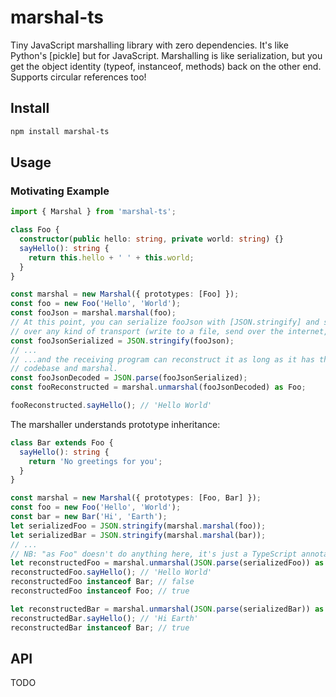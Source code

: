 # marshal-ts

Tiny JavaScript marshalling library with zero dependencies. It's like Python's
[pickle] but for JavaScript. Marshalling is like serialization, but you get the 
object identity (typeof, instanceof, methods) back on the other end. Supports 
circular references too!

## Install

```sh
npm install marshal-ts
```

## Usage

### Motivating Example

```ts
import { Marshal } from 'marshal-ts';

class Foo {
  constructor(public hello: string, private world: string) {}
  sayHello(): string {
    return this.hello + ' ' + this.world;
  }
}

const marshal = new Marshal({ prototypes: [Foo] });
const foo = new Foo('Hello', 'World');
const fooJson = marshal.marshal(foo);
// At this point, you can serialize fooJson with [JSON.stringify] and send it 
// over any kind of transport (write to a file, send over the internet, etc.)
const fooJsonSerialized = JSON.stringify(fooJson);
// ...
// ...and the receiving program can reconstruct it as long as it has the same
// codebase and marshal.
const fooJsonDecoded = JSON.parse(fooJsonSerialized);
const fooReconstructed = marshal.unmarshal(fooJsonDecoded) as Foo;

fooReconstructed.sayHello(); // 'Hello World'
```

The marshaller understands prototype inheritance:

```ts
class Bar extends Foo {
  sayHello(): string {
    return 'No greetings for you';
  }
}

const marshal = new Marshal({ prototypes: [Foo, Bar] });
const foo = new Foo('Hello', 'World');
const bar = new Bar('Hi', 'Earth');
let serializedFoo = JSON.stringify(marshal.marshal(foo));
let serializedBar = JSON.stringify(marshal.marshal(bar));
// ...
// NB: "as Foo" doesn't do anything here, it's just a TypeScript annotation
let reconstructedFoo = marshal.unmarshal(JSON.parse(serializedFoo)) as Foo;
reconstructedFoo.sayHello(); // 'Hello World'
reconstructedFoo instanceof Bar; // false
reconstructedFoo instanceof Foo; // true

let reconstructedBar = marshal.unmarshal(JSON.parse(serializedBar)) as Bar;
reconstructedBar.sayHello(); // 'Hi Earth'
reconstructedBar instanceof Bar; // true
```

## API

TODO